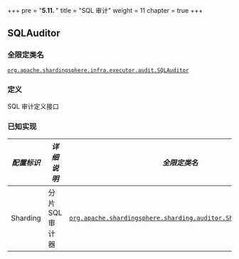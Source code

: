 +++
pre = "<b>5.11. </b>"
title = "SQL 审计"
weight = 11
chapter = true
+++

## SQLAuditor

### 全限定类名

[`org.apache.shardingsphere.infra.executor.audit.SQLAuditor`](https://github.com/apache/shardingsphere/blob/master/infra/executor/src/main/java/org/apache/shardingsphere/infra/executor/audit/SQLAuditor.java)

### 定义

SQL 审计定义接口

### 已知实现

| *配置标识*   | *详细说明*     | *全限定类名*                                                                                                                                                                                                                         |
|----------|------------|---------------------------------------------------------------------------------------------------------------------------------------------------------------------------------------------------------------------------------|
| Sharding | 分片 SQL 审计器 | [`org.apache.shardingsphere.sharding.auditor.ShardingSQLAuditor`](https://github.com/apache/shardingsphere/blob/master/features/sharding/core/src/main/java/org/apache/shardingsphere/sharding/auditor/ShardingSQLAuditor.java) |
